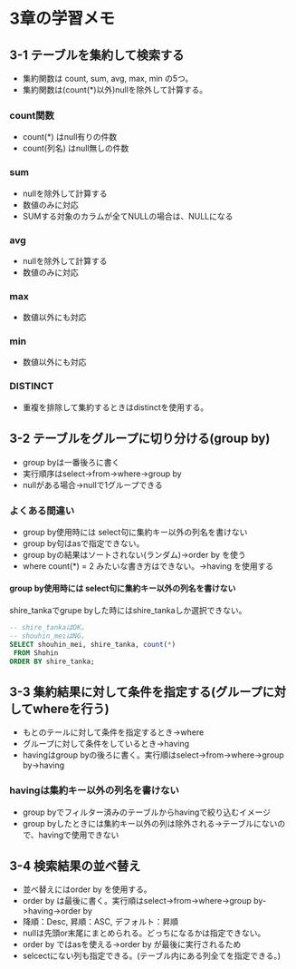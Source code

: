 # 3章の学習メモ

## 3-1 テーブルを集約して検索する

- 集約関数は count, sum, avg, max, min の5つ。
- 集約関数は(count(*)以外)nullを除外して計算する。

### count関数

- count(*) はnull有りの件数
- count(列名) はnull無しの件数

### sum

- nullを除外して計算する
- 数値のみに対応
- SUMする対象のカラムが全てNULLの場合は、NULLになる

### avg

- nullを除外して計算する
- 数値のみに対応

### max

- 数値以外にも対応

### min

- 数値以外にも対応

### DISTINCT

- 重複を排除して集約するときはdistinctを使用する。

## 3-2 テーブルをグループに切り分ける(group by)

- group byは一番後ろに書く
- 実行順序はselect→from->where->group by
- nullがある場合→nullで1グループできる

### よくある間違い

- group by使用時には select句に集約キー以外の列名を書けない
- group by句はasで指定できない。
- group byの結果はソートされない(ランダム)→order by を使う
- where count(*) = 2 みたいな書き方はできない。→having を使用する

#### group by使用時には select句に集約キー以外の列名を書けない

shire_tankaでgrupe byした時にはshire_tankaしか選択できない。

```sql
-- shire_tankaはOK。
-- shouhin_meiはNG。
SELECT shouhin_mei, shire_tanka, count(*)
 FROM Shohin
ORDER BY shire_tanka;
```

## 3-3 集約結果に対して条件を指定する(グループに対してwhereを行う)

- もとのテールに対して条件を指定するとき→where
- グループに対して条件をしているとき→having
- havingはgroup byの後ろに書く。実行順はselect→from->where->group by->having

### havingは集約キー以外の列名を書けない

- group byでフィルター済みのテーブルからhavingで絞り込むイメージ
- group byしたときには集約キー以外の列は除外される→テーブルにないので、havingで使用できない

## 3-4 検索結果の並べ替え

- 並べ替えにはorder by を使用する。
- order by は最後に書く。実行順はselect→from->where->group by->having->order by
- 降順：Desc, 昇順：ASC, デフォルト：昇順
- nullは先頭or末尾にまとめられる。どっちになるかは指定できない。
- order by ではasを使える→order by が最後に実行されるため
- selcectにない列も指定できる。(テーブル内にある列全てを指定できる。)
